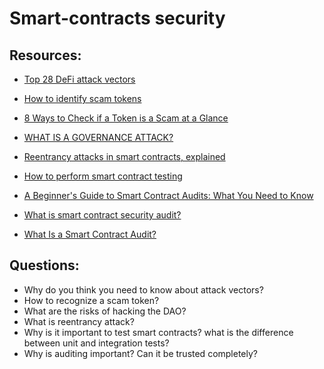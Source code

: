 # Smart-contracts security

## Resources:

* [Top 28 DeFi attack vectors](https://medium.com/@genisis0x/top-28-defi-attack-vectors-eba0ce89e19a)

* [How to identify scam tokens](https://ethereum.org/en/guides/how-to-id-scam-tokens/)
* [8 Ways to Check if a Token is a Scam at a Glance](https://www.binance.com/en/square/post/2024-05-18-8-8266602015474)
* [WHAT IS A GOVERNANCE ATTACK?](https://www.halborn.com/blog/post/what-is-a-governance-attack)
* [Reentrancy attacks in smart contracts, explained](https://cointelegraph.com/explained/reentrancy-attacks-in-smart-contracts-explained)

* [How to perform smart contract testing](https://cointelegraph.com/news/smart-contract-testing-for-dummies)

* [A Beginner's Guide to Smart Contract Audits: What You Need to Know](https://dev.to/vaibhavaher219/a-beginners-guide-to-smart-contract-audits-what-you-need-to-know-4pab)
* [What is smart contract security audit?](https://www.binance.com/en/square/post/43293)
* [What Is a Smart Contract Audit?](https://www.coindesk.com/learn/what-is-a-smart-contract-audit/)

## Questions:

* Why do you think you need to know about attack vectors?
* How to recognize a scam token?
* What are the risks of hacking the DAO?
* What is reentrancy attack?
* Why is it important to test smart contracts? what is the difference between unit and integration tests?
* Why is auditing important? Can it be trusted completely?
